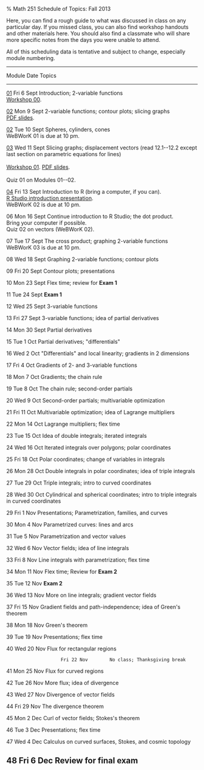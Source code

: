 % Math 251 Schedule of Topics: Fall 2013 

Here, you can find a rough guide to what was discussed in class on any
particular day. If you missed class, you can also find workshop handouts
and other materials here. You should also find a classmate who will share
more specific notes from the days you were unable to attend.

All of this scheduling data is tentative and subject to change, especially
module numbering.

-------------------------------------------------------------------------------------------
 Module                   Date           Topics 
------------------   --------------     ---------------------------------------------------
  [01][m01]             Fri 6 Sept        Introduction; 2-variable functions <br />
                                          [Workshop 00][w00].
                                                                           
  [02][m02]             Mon 9 Sept        2-variable functions; contour plots; slicing graphs <br />
                                          [PDF slides][d01].
               
  [02][m02]             Tue 10 Sept       Spheres, cylinders, cones <br />
                                          WeBWorK 01 is due at 10 pm.
                                          
  [03][m03]             Wed 11 Sept       Slicing graphs; displacement vectors (read 12.1--12.2 except last section on parametric equations for lines) <br />  
                                          [Workshop 01][w01]. [PDF slides][d02]. <br />  
                                          Quiz 01 on Modules 01--02.            
         
  [04][m04]             Fri 13 Sept       Introduction to R (bring a computer, if you can). <br />
                                          [R Studio introduction presentation][d03]. <br />
                                          WeBWorK 02 is due at 10 pm.
         
  06                    Mon 16 Sept       Continue introduction to R Studio; the dot product. <br />
                                          Bring your computer if possible. <br />
                                          Quiz 02 on vectors (WeBWorK 02).
                                                                                
  07                    Tue 17 Sept       The cross product; graphing 2-variable functions <br />
                                          WeBWorK 03 is due at 10 pm.
                                                                                
  08                    Wed 18 Sept       Graphing 2-variable functions; contour plots
                                          
  09                    Fri 20 Sept       Contour plots; presentations
                                                                                
  10                    Mon 23 Sept       Flex time; review for **Exam 1**
                                          
  11                    Tue 24 Sept       **Exam 1**
                                          
  12                    Wed 25 Sept       3-variable functions
                                                                                
  13                    Fri 27 Sept       3-variable functions; idea of partial derivatives
                                                                                
  14                    Mon 30 Sept       Partial derivatives
                                                                                                                       
  15                    Tue 1 Oct         Partial derivatives; "differentials"
                                                                                
  16                    Wed 2 Oct         "Differentials" and local linearity; gradients in 2 dimensions 
                                                                                
  17                    Fri 4 Oct         Gradients of 2- and 3-variable functions
                                                                                
  18                    Mon 7 Oct         Gradients; the chain rule
                                                                                
  19                    Tue 8 Oct         The chain rule; second-order partials
                                                                                
  20                    Wed 9 Oct         Second-order partials; multivariable optimization
                                                                                
  21                    Fri 11 Oct        Multivariable optimization; idea of Lagrange multipliers
                                                                                                            
  22                    Mon 14 Oct        Lagrange multipliers; flex time
                                                                                
  23                    Tue 15 Oct        Idea of double integrals; iterated integrals
                                                                                                                              
  24                    Wed 16 Oct        Iterated integrals over polygons; polar coordinates
                                                                                
  25                    Fri 18 Oct        Polar coordinates; change of variables in integrals
                                                                                                           
  26                    Mon 28 Oct        Double integrals in polar coordinates; idea of triple integrals
                                                                                           
  27                    Tue 29 Oct        Triple integrals; intro to curved coordinates
                                                                                
  28                    Wed 30 Oct        Cylindrical and spherical coordinates; intro to triple integrals in curved coordinates 
                                                                                
  29                    Fri 1 Nov         Presentations; Parametrization, families, and curves
                                          
  30                    Mon 4 Nov         Parametrized curves: lines and arcs
                                          
  31                    Tue 5 Nov         Parametrization and vector values
                                                                                
  32                    Wed 6 Nov         Vector fields; idea of line integrals
                                                                                                                      
  33                    Fri 8 Nov         Line integrals with parametrization; flex time
                                                                                
  34                    Mon 11 Nov        Flex time; Review for **Exam 2**
                                          
  35                    Tue 12 Nov        **Exam 2**
                                          
  36                    Wed 13 Nov        More on line integrals; gradient vector fields
                                                                                
  37                    Fri 15 Nov        Gradient fields and path-independence; idea of Green's theorem
                                                                                
  38                    Mon 18 Nov        Green's theorem
                                                                                
  39                    Tue 19 Nov        Presentations; flex time 
                                                                                                                      
  40                    Wed 20 Nov        Flux for rectangular regions
                                                                                
                        Fri 22 Nov        No class; Thanksgiving break
                                                                                
  41                    Mon 25 Nov        Flux for curved regions
                                                                                
  42                    Tue 26 Nov        More flux; idea of divergence
                                                                                
  43                    Wed 27 Nov        Divergence of vector fields
                                                                                
  44                    Fri 29 Nov        The divergence theorem
                                                                                
  45                    Mon 2 Dec         Curl of vector fields; Stokes's theorem
                                                                                
  46                    Tue 3 Dec         Presentations; flex time
                                                                                                                      
  47                    Wed 4 Dec         Calculus on curved surfaces, Stokes, and cosmic topology
                                                                                
  48                    Fri 6 Dec         Review for final exam
---------------------------------------------------------------------------------------------

[m01]: modules/01/Module.html
[m02]: modules/02/Module.html
[m03]: modules/03/Module.html
[m04]: modules/04/Module.html

[w00]: workshops/00/Workshop.pdf
[w01]: workshops/01/Workshop.pdf

[d01]: decks/01/Deck.pdf
[d02]: decks/02/Deck.pdf
[d03]: decks/03/Deck.pdf